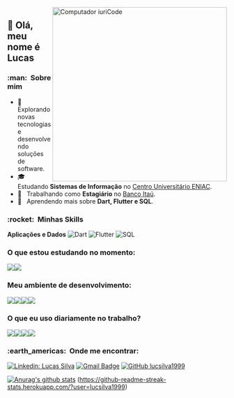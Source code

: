 <img src="https://raw.githubusercontent.com/MicaelliMedeiros/micaellimedeiros/master/image/computer-illustration.png" min-width="400px" max-width="400px" width="400px" align="right" alt="Computador iuriCode">

## 💜 Olá, meu nome é <strong>Lucas</strong>

<h3> :man: &nbsp;Sobre mim </h3>

- 🤔 &nbsp; Explorando novas tecnologias e desenvolvendo soluções de software.
- 🎓 &nbsp; Estudando **Sistemas de Informação** no <a href="https://www.eniac.com.br/">Centro Universitário ENIAC</a>.
- 💼 &nbsp; Trabalhando como **Estagiário** no <a href="https://www.itau.com.br/">Banco Itaú</a>.
- 🌱 &nbsp; Aprendendo mais sobre **Dart, Flutter e SQL**.

<h3> :rocket: &nbsp;Minhas Skills </h3>

**Aplicações e Dados**
  ![Dart](https://img.shields.io/badge/-C++-333333?style=flat&logo=C%2B%2B&logoColor=00599C)
  ![Flutter](https://img.shields.io/badge/-Java-333333?style=flat&logo=Java&logoColor=007396)
  ![SQL](https://img.shields.io/badge/-JavaScript-333333?style=flat&logo=javascript)


### O que estou estudando no momento:
<img src="https://img.shields.io/badge/Flutter-0095D5?&style=for-the-badge&logo=flutter&logoColor=white" /><img src="https://img.shields.io/badge/Dart-0175C2?style=for-the-badge&logo=dart&logoColor=white" />

### Meu ambiente de desenvolvimento:
<img src="https://img.shields.io/badge/Visual_Studio_Code-0078D4?style=for-the-badge&logo=visual%20studio%20code&logoColor=white" /><img src="https://img.shields.io/badge/Android_Studio-3DDC84?style=for-the-badge&logo=android-studio&logoColor=white" /><img src="https://img.shields.io/badge/Dart-0175C2?style=for-the-badge&logo=dart&logoColor=white" /><img src="https://img.shields.io/badge/Flutter-0095D5?&style=for-the-badge&logo=flutter&logoColor=white" />

### O que eu uso diariamente no trabalho?
<img src="https://img.shields.io/badge/Microsoft_Excel-217346?style=for-the-badge&logo=microsoft-excel&logoColor=white" /><img src="https://img.shields.io/badge/Microsoft_Access-A4373A?style=for-the-badge&logo=microsoft-access&logoColor=white" /><img src="https://img.shields.io/badge/Microsoft_Teams-6264A7?style=for-the-badge&logo=microsoft-teams&logoColor=white" /><img src="https://img.shields.io/badge/Microsoft_SharePoint-0078D4?style=for-the-badge&logo=microsoft-sharepoint&logoColor=white" />

<h3> :earth_americas: &nbsp;Onde me encontrar: </h3> 

[![Linkedin: Lucas Silva](https://img.shields.io/badge/-lucz-blue?style=flat-square&logo=Linkedin&logoColor=white&link=https://www.linkedin.com/in/lucz/)](https://www.linkedin.com/in/lucz/)
[![Gmail Badge](https://img.shields.io/badge/-lucsilva1999@email.com-006bed?style=flat-square&logo=Gmail&logoColor=white&link=mailto:lucsilva1999@email.com)](mailto:lucsilva1999@email.com)
[![GitHub lucsilva1999]( https://img.shields.io/github/followers/VanessaSwerts?label=follow&style=social)](https://github.com/lucsilva1999)

[![Anurag's github stats](https://github-readme-stats.vercel.app/api?username=lucsilva1999&theme=blue-green)](https://github.com/anuraghazra/github-readme-stats)
(https://github-readme-streak-stats.herokuapp.com/?user=lucsilva1999)









